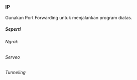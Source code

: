 ### IP
Gunakan Port Forwarding untuk menjalankan program diatas.
##### Seperti
###### Ngrok
###### Serveo
###### Tunneling
